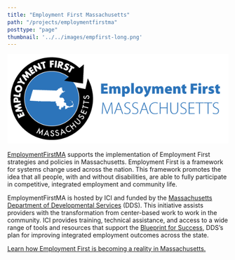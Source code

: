 ```yaml
---
title: "Employment First Massachusetts"
path: "/projects/employmentfirstma"
posttype: "page"
thumbnail: '../../images/empfirst-long.png'
---
```



![EmploymentFirstMA](../../images/empfirst-long.png)

[EmploymentFirstMA](https://employmentfirstma.org/) supports the implementation of Employment First strategies and policies in Massachusetts. Employment First is a framework for systems change used across the nation. This framework promotes the idea that all people, with and without disabilities, are able to fully participate in competitive, integrated employment and community life.

EmploymentFirstMA is hosted by ICI and funded by the [Massachusetts Department of Developmental Services](https://www.mass.gov/orgs/department-of-developmental-services) (DDS). This initiative assists providers with the transformation from center-based work to work in the community. ICI provides training, technical assistance, and access to a wide range of tools and resources that support the [Blueprint for Success](www.mass.gov/eohhs/docs/dmr/blueprint-for-success.pdf), DDS’s plan for improving integrated employment outcomes across the state.

[Learn how Employment First is becoming a reality in Massachusetts.](https://employmentfirstma.org/)

